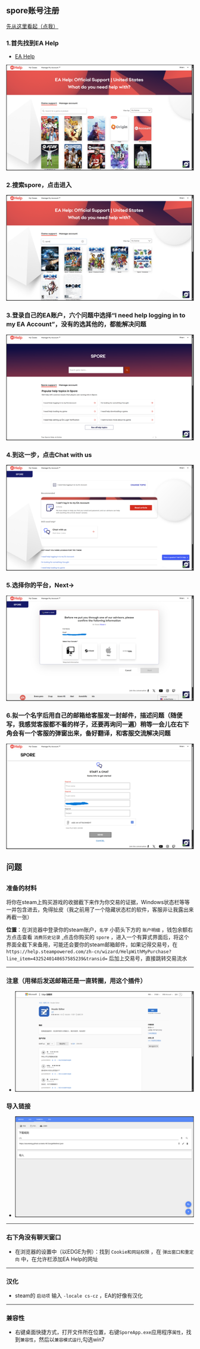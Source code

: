 ## spore账号注册
<a href="#w">先从这里看起（点我）</a>

### 1.首先找到EA Help
- [EA Help](https://help.ea.com/en/help-home/)

![ea](../../../image/ea/2025.01.24-1.png)

### 2.搜索spore，点击进入
![spore](../../../image/ea/2025.01.24-2.png)

### 3.登录自己的EA账户，六个问题中选择“I need help logging in to my EA Account”，没有的选其他的，都能解决问题
![help](../../../image/ea/2025.01.24-3.png)

### 4.到这一步，点击Chat with us
![chat](../../../image/ea/2025.01.24-4.png)

### 5.选择你的平台，Next->
![station](../../../image/ea/2025.01.24-5.png)

### 6.拟一个名字后用自己的邮箱给客服发一封邮件，描述问题（随便写，我感觉客服都不看的样子，还要再询问一遍）稍等一会儿在右下角会有一个客服的弹窗出来，备好翻译，和客服交流解决问题
![e-mail](../../../image/ea/2025.01.24-6.png)

<h2 id="w">问题<h2>

### 准备的材料

将你在steam上购买游戏的收据截下来作为你交易的证据，Windows状态栏等等一并包含进去，免得扯皮（我之前用了一个隐藏状态栏的软件，客服非让我露出来再截一张）

**位置**：在浏览器中登录你的steam账户，`名字` 小箭头下方的 `账户明细` ，钱包余额右方点击查看 `消费历史记录` ,点击你购买的 `spore` ，进入一个有算式界面后，将这个界面全截下来备用，可能还会要你的steam邮箱邮件，如果记得交易号，在 `https://help.steampowered.com/zh-cn/wizard/HelpWithMyPurchase?line_item=4325240148657585239&transid=` 后加上交易号，直接跳转交易流水

<hr>

### 注意（用梯后发送邮箱还是一直转圈，用这个插件）

- ![插件](../../../image/ea/2025.01.24-7.png)

### 导入链接

- ![链接](../../../image/ea/2025.01.24-8.png)

<hr>

### 右下角没有聊天窗口

- 在浏览器的设置中（以EDGE为例）：找到 `Cookie和网站权限` ，在 `弹出窗口和重定向` 中，在允许栏添加EA Help的网址

<hr>

### 汉化

- steam的 `启动项` 输入 `-locale cs-cz` ，EA的好像有汉化

<hr>

### 兼容性

- 右键桌面快捷方式，打开文件所在位置，右键`SporeApp.exe`应用程序`属性`，找到`兼容性`，然后以`兼容模式运行`,勾选win7
